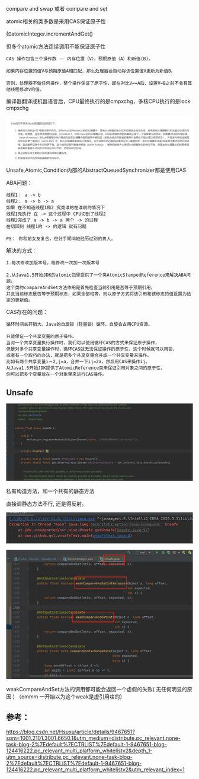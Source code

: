 compare and swap 或者 compare and set

atomic相关的类多数是采用CAS保证原子性

如atomicInteger.incrementAndGet()

但多个atomic方法连续调用不能保证原子性

```
CAS 操作包含三个操作数 —— 内存位置（V）、预期原值（A）和新值(B)。

如果内存位置的值V与预期原值A相匹配，那么处理器会自动将该位置值V更新为新值B。

否则，处理器不做任何操作，整个操作保证了原子性，即在对比V==A后、设置V=B之前不会有其他线程修改V的值。
```

编译器翻译成机器语言后，CPU最终执行的是cmpxchg，多核CPU执行的是lock cmpxchg

![img_25.png](img/img_25.png)


Unsafe,Atomic,Condition内部的AbstractQueuedSynchronizer都是使用CAS


ABA问题：

    线程1： a -> b
    线程2： a -> b -> a
    如果 在不知道线程1和2 究竟谁的在谁前的情况下
    线程1先执行 在 -> 这个过程中 CPU切到了线程2
    线程2完成了 a -> b -> a 两个 -> 的过程
    在切回到 线程1的 -> 的逻辑 就有问题
    
    PS： 你和前女友复合，但分手期间她经历过别的男人。

解决的方式：

    1.每次修改加版本号，每修改一次加一次版本号

    2.从Java1.5开始JDK的atomic包里提供了一个类AtomicStampedReference来解决ABA问题。
    这个类的compareAndSet方法作用是首先检查当前引用是否等于预期引用，
    并且当前标志是否等于预期标志，如果全部相等，则以原子方式将该引用和该标志的值设置为给定的更新值。
    
CAS存在的问题：

    循环时间长开销大。Java的自旋锁（轻量锁）循环，自旋会占用CPU资源。

    只能保证一个共享变量的原子操作。
    当对一个共享变量执行操作时，我们可以使用循环CAS的方式来保证原子操作，
    但是对多个共享变量操作时，循环CAS就无法保证操作的原子性，这个时候就可以用锁，
    或者有一个取巧的办法，就是把多个共享变量合并成一个共享变量来操作。
    比如有两个共享变量i＝2,j=a，合并一下ij=2a，然后用CAS来操作ij。
    从Java1.5开始JDK提供了AtomicReference类来保证引用对象之间的原子性，
    你可以把多个变量放在一个对象里来进行CAS操作。

Unsafe
---

![img_26.png](img/img_26.png)

私有构造方法，和一个共有的静态方法

直接调静态方法不行, 还是得反射。

![img_28.png](img/img_28.png)


![img_27.png](img/img_27.png)

weakCompareAndSet方法的调用都可能会返回一个虚假的失败( 无任何明显的原因 )
（emmm 一开始以为这个weak是虚引用啥的）
    
参考：
---
https://blog.csdn.net/Hsuxu/article/details/9467651?spm=1001.2101.3001.6650.1&utm_medium=distribute.pc_relevant.none-task-blog-2%7Edefault%7ECTRLIST%7Edefault-1-9467651-blog-124416222.pc_relevant_multi_platform_whitelistv2&depth_1-utm_source=distribute.pc_relevant.none-task-blog-2%7Edefault%7ECTRLIST%7Edefault-1-9467651-blog-124416222.pc_relevant_multi_platform_whitelistv2&utm_relevant_index=1